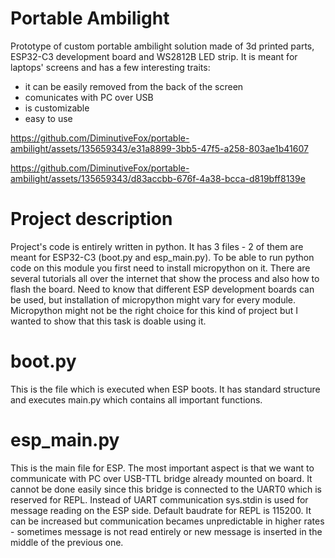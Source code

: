 # Portable Ambilight
Prototype of custom portable ambilight solution made of 3d printed parts, ESP32-C3 development board and WS2812B LED strip.
It is meant for laptops' screens and has a few interesting traits:
- it can be easily removed from the back of the screen
- comunicates with PC over USB
- is customizable
- easy to use

https://github.com/DiminutiveFox/portable-ambilight/assets/135659343/e31a8899-3bb5-47f5-a258-803ae1b41607


https://github.com/DiminutiveFox/portable-ambilight/assets/135659343/d83accbb-676f-4a38-bcca-d819bff8139e



# Project description
Project's code is entirely written in python. It has 3 files - 2 of them are meant for ESP32-C3 (boot.py and esp_main.py). To be able to run python code on this module you first need to install micropython on it. There are several tutorials all over the internet that show the process and also how to flash the board. Need to know that different ESP development boards can be used, but installation of micropython might vary for every module. Micropython might not be the right choice for this kind of project but I wanted to show that this task is doable using it. 

# boot.py
This is the file which is executed when ESP boots. It has standard structure and executes main.py which contains all important functions. 

# esp_main.py
This is the main file for ESP. The most important aspect is that we want to communicate with PC over USB-TTL bridge already mounted on board. It cannot be done easily since this bridge is connected to the UART0 which is reserved for REPL. Instead of UART communication sys.stdin is used for message reading on the ESP side. Default baudrate for REPL is 115200. It can be increased but communication becames unpredictable in higher rates - sometimes message is not read entirely or new message is inserted in the middle of the previous one.  

